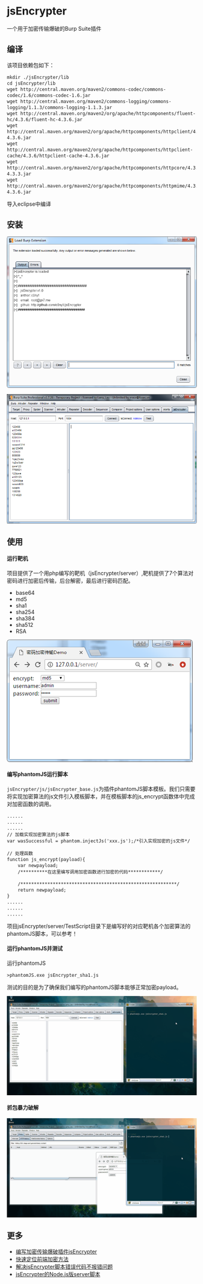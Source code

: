 # jsEncrypter
一个用于加密传输爆破的Burp Suite插件

## 编译

该项目依赖包如下：

```
mkdir ./jsEncrypter/lib
cd jsEncrypter/lib 
wget http://central.maven.org/maven2/commons-codec/commons-codec/1.6/commons-codec-1.6.jar
wget http://central.maven.org/maven2/commons-logging/commons-logging/1.1.3/commons-logging-1.1.3.jar
wget http://central.maven.org/maven2/org/apache/httpcomponents/fluent-hc/4.3.6/fluent-hc-4.3.6.jar
wget http://central.maven.org/maven2/org/apache/httpcomponents/httpclient/4.3.6/httpclient-4.3.6.jar
wget http://central.maven.org/maven2/org/apache/httpcomponents/httpclient-cache/4.3.6/httpclient-cache-4.3.6.jar
wget http://central.maven.org/maven2/org/apache/httpcomponents/httpcore/4.3.3/httpcore-4.3.3.jar
wget http://central.maven.org/maven2/org/apache/httpcomponents/httpmime/4.3.6/httpmime-4.3.6.jar
```

导入eclipse中编译

## 安装

![加载](./doc/load.png)

![加载](./doc/tab.png)

## 使用
#### 运行靶机
项目提供了一个用php编写的靶机（jsEncrypter/server）,靶机提供了7个算法对密码进行加密后传输，后台解密，最后进行密码匹配。

* base64
* md5
* sha1
* sha254
* sha384
* sha512
* RSA

![靶机](./doc/server.png)

#### 编写phantomJS运行脚本

`jsEncrypter/js/jsEncrypter_base.js`为插件phantomJS脚本模板。我们只需要将实现加密算法的js文件引入模板脚本，并在模板脚本的js_encrypt函数体中完成对加密函数的调用。

````
......
......
......
// 加载实现加密算法的js脚本
var wasSuccessful = phantom.injectJs('xxx.js');/*引入实现加密的js文件*/

// 处理函数
function js_encrypt(payload){
	var newpayload;
	/**********在这里编写调用加密函数进行加密的代码************/

	/**********************************************************/
	return newpayload;
}
......
......
......
````

项目jsEncrypter/server/TestScript目录下是编写好的对应靶机各个加密算法的phantomJS脚本，可以参考！

#### 运行phantomJS并测试
运行phantomJS
```
>phantomJS.exe jsEncrypter_sha1.js 
```

测试的目的是为了确保我们编写的phantomJS脚本能够正常加密payload。

![运行phantomJS并测试](./doc/test.gif)

#### 抓包暴力破解
![抓包暴力破解](./doc/crack.gif)

## 更多
* [编写加密传输爆破插件jsEncrypter](http://gv7.me/articles/2017/jsEncrypter/)
* [快速定位前端加密方法](http://gv7.me/articles/2018/fast-locate-the-front-end-encryption-method/)
* [解决jsEncrypter脚本错误代码不报错问题](http://gv7.me/articles/2018/solve-jsEncrypter-script-error-code-is-not-wrong/)
* [jsEncrypter的Node.js版server脚本](http://gv7.me/articles/2018/jsEncrypter-nodejs-server-script/)